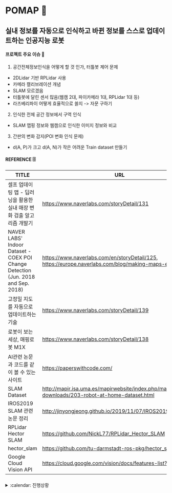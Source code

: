 # POMAP :robot:
## 실내 정보를 자동으로 인식하고 바뀐 정보를 스스로 업데이트하는 인공지능 로봇

#### 프로젝트 주요 이슈 :dart:
1. 공간전체정보인식을 어떻게 할 것 인가, 터틀봇 제어 문제
 * 2DLidar 기반 RPLidar 사용
 * 카메라 캘리브레이션 개념
 * SLAM 모르겠음
 * 터틀봇에 달린 센서 많음(웹캠 2대, 파이카메라 1대, RPLidar 1대 등) 
  * 라즈베리파이 어떻게 효율적으로 쓸지 -> 자문 구하기
2. 인식한 전체 공간 정보에서 구역 인식
 * SLAM 맵핑 정보와 웹캠으로 인식한 이미지 정보와 비교
3. 간판의 변화 감지(POI 변화 인식 문제)
 * d(A, P)가 크고 d(A, N)가 작은 어려운 Train dataset 만들기 


#### REFERENCE :file_cabinet:
| TITLE | URL |
| ----- | -------- |
| 셀프 업데이팅 맵 - 딥러닝을 활용한 실내 매장 변화 검출 알고리즘 개발기 | https://www.naverlabs.com/storyDetail/131 |
| NAVER LABS' Indoor Dataset - COEX POI Change Detection (Jun. 2018 and Sep. 2018) | https://www.naverlabs.com/en/storyDetail/125, https://europe.naverlabs.com/blog/making-maps-evergreen/ |
| 고정밀 지도를 자동으로 업데이트하는 기술 | https://www.naverlabs.com/storyDetail/139 |
| 로봇이 보는 세상, 매핑로봇 M1X | https://www.naverlabs.com/storyDetail/138 |
| AI관련 논문과 코드를 같이 볼 수 있는 사이트 | https://paperswithcode.com/ |
| SLAM Dataset | http://mapir.isa.uma.es/mapirwebsite/index.php/mapir-downloads/203-robot-at-home-dataset.html |
| IROS2019 SLAM 관련 논문 정리 | http://jinyongjeong.github.io/2019/11/07/IROS2019_SLAM_list/ |
| RPLidar Hector SLAM | https://github.com/NickL77/RPLidar_Hector_SLAM |
| hector_slam | https://github.com/tu-darmstadt-ros-pkg/hector_slam |
| Google Cloud Vision API | https://cloud.google.com/vision/docs/features-list?refresh=1 |


### 
<details>
 <summary> :calendar: 진행상황</summary>
<div markdown="1">

#### 191120 수
* ROS Rviz 에 camera 노드 생성함 
 * 웹캠이랑 연결
* ROS Rviz에 rplidar 노드 만들어서 점군 이미지 띄우기 시도중
  * ttyUSB0라는 포트가 없음 -> 포트이름 바꿔도 안됨
* KOBUKI 구입->재고확인 안됨
* Donkey car ssh 통신 문제

#### 191121 목
* RPLidar 드라이버 깔고 work station 사망함
* 터틀봇 다음주에 옴
* OCR로 문자 인식 시도함
 * 간판인식과는 거리가 먼 알고리즘이라 판단
* YOLO
 * 이미지 인식을 통해 객체를 구분하여 라벨링하는 것까지 성공했으나 동영상과 웹캠 실행의 오류 문제가 생김
 * 동영상 인식을 위해 CUDA 및 openCV 재설치 중에 시스템 오류발생 / 문제해결 

#### 191122 금
* 3차 중간발표


#### 191126 화
* 터틀봇3 도착해서 조립함
* pytorch로 triplet [잘 돌아가는지 봄](https://github.com/CoinCheung/triplet-reid-pytorch)
* 맵핑할 공간 세트 정의하기(NaverLABS cvpr2019 Did it change? Learning to Detect Poit-of-Interest Changes for Proactive Map Updates 논문 보기 시작하면서 세트 상황 ) 


#### 191127 수
* 라즈베리파이에 ros설치 시도 중(boost error, j1 error남)
* 센서 데이터 처리 어떻게 해야할지 ROS 튜토리얼이랑 비슷한 프로젝트 소스코드 보면서 공부하고 있음
* 라이다로 맵핑한 지도와 매장 위치 정보, 업데이트 정보 어떻게 합치고 랜더링할지 방법 생각함 


#### 191128 목
* 윤은영 교수님 피드백 -> 라이다 지도와 이미지 위치를 연동할 논문 찾아보라 하심


#### ~191202 월 까지 내가 한 일(trello backup 용)


* 라즈베리파이 한번 밀었음(191202)
* 트렐로 내 카드도 밀림 :innocent:
  * 깃에도 빠짐없이 기록하기로,,  
* Remote PC 와 라즈베리파이에 ROS 설치 및 라즈베리파이 기본 설정 후 각 PC에 
```$ sudo apt-get install ssh```
or
```$ sudo apt-get install openssh-server```
둘 다 설치해 봄

* Remote PC와 라즈베리파이 모두 
```/etc/ssh/ssh_config```
```/etc/ssh/sshd_config```  파일 모두 Port 22 주석 처리 해제하기
gedit으로 편집하면 비교적(?) 편하지만 라즈베리파이는 gedit 편집기 안됨

* 위 파일 저장하고 
```service sshd restart``` 
ssh 서비스를 재시작

* 라즈베리파이에서 
```$ sudo systemctl enable ssh```
```$ sudo systemctl start ssh``` 하고  
```$ ssh pirl@192.168.0.15``` 입력하고 패스워드 입력하면 ssh 통신 될 거임  

* 라즈베리파이에서 bringup 시도 했을 때  
[ERROR] unable to contact master at [localhost:11311] 
the traceback for the exception was written to the log file  
이 오류가 뜨는 이유가 OpenCR 펌웨어 업데이트 때문이라는 ROS wiki의 글을 보고 시도해 봤으나 여전히 안되고 topic 메시지들이 전송이 안됨

**Remote PC와 라즈베리파이는 같은 라우터의 네트워크를 공유해야함**

##### 여기까지 설정이 끝났다면 bringup 시도하기

1. Remote PC [terminal 1]
``` $ roscore```  


2. 라즈베리파이
``` $ roslaunch turtlebot3_bringup turtlebot3_robot.launch```  
여기서 publisher, subscriber 메세지 송수신 되야함


3. Remote PC
``` $ export TURTLEBOT3_MODEL=burger``` [terminal 2]
``` $ roslaunch turtlebot3_bringup turtlebot3_remote.launch```[terminal 3]
``` $ rosrun rviz rviz -d `rospack find turtlebot3_description`/rviz/model.rviz ```  
실행했을 때 오류생기는 노드 모두 없어야 함


* 원격 작동(키로 터틀봇 제어하기)
``` $ export TURTLEBOT3_MODEL=burger```
``` $ roslaunch turtlebot3_teleop turtlebot3_teleop_key.launch```

여기까지 꼭 해보기




* 우리 프로젝트에 참고할 [코드](https://github.com/sooooojinlee/POMAP/blob/master/pomap_ref_code/move.py) 분석 중

* 터틀봇 제어와 독립적인 라즈베리파이랑 웹캠 어떻게 할지 보고있음

* 라즈베리파이에 웹캠을 연결하려면 전력을 외부에서 공급받는 웹캠을 이용해야 할 구도 있음  

* 일단 라즈베리파이에 opencv 3.4.0 버전 깔아보긴 함 -> 안돌아갈 거 같음 :sob:

* 라즈베리파이에서 웹캠 영상을 웹으로 stream 해서 서버로 보내기 시도 중  -> 작성하기


### 라즈베리파이에서 mjpg-streamer를 사용하여 웹캠 스트리밍 하기
* 라즈베리파이에서 카메라 쓸 수 있도록 설정하기
```sudo raspi-config```
* mjpg-streamer 소스코드를 다운로드 받을 디렉토리 생성
```$ mkdir project```
```$ cd project```
* 깃허브에서 소스 코드를 다운로드 받기 위해 라즈베리파이에 git 깔기
```$ sudo apt-get install git```
* mjpg-streamer 소스코드 받기
```$ git clone https://github.com/jacksonliam/mjpg-streamer.git```
* mjpg-streamer 컴파일 하기 위한 패키지 설치 -> opencv 깔면서 깔림 
```$ sudo apt-get install cmake python-imaging libjpeg-dev build-essential```
* 컴파일하고 설치 진행
```$ cd mjpg-streamer/mjpg-streamer-experimental/```
```$ make CMAKE_BUILD_TYPE=Debug```
```$ sudo make install```
```$ cd```  
* 웹캠으로부터 캡처한 영상을 http포트 8090으로 스트리밍하도록 함
```$ mjpg_streamer -i "input_uvc.so" -o "output_http.so -p 8090 -w /usr/local/share/mjpg-streamer/www/"```

```$ sudo modprobe bcm2835-v4l2```
```$ mjpg_streamer -i "input_uvc.so" -o "output_http.so -p 8090 -w /usr/local/share/mjpg-streamer/www/"```

* 라즈베리파이에서 localhost:8090 접속

* 192.168.0.91:8090/?action=snapshot 으로 영상 전송받기
  * 아마 opencv에서
 ```cap = cv.VideoCapture('http://192.168.0.91:8090/?action=stream')``` 이런식으로 받아오면 될듯

####  191206 

* 라즈베리파이와 카메라에 대한 이슈는 이 분 블로그에 잘 정리되어 있음
  * [Raspberry PI 3에 로지텍 웹캠 C922 연결하여 테스트](https://webnautes.tistory.com/909?category=762590)
  * [Raspberry Pi Camera Module( pi camera ) 사용하는 방법](https://webnautes.tistory.com/929?category=762590)
  * [Raspberry Pi Camera Module( pi camera )를 위해 OpenCV + raspicam 사용하기](https://webnautes.tistory.com/956?category=762590)
  * [Raspberry Pi 에서 mjpg-streamer를 사용하여 웹캠 스트리밍하기](https://webnautes.tistory.com/1261)


* 학부생 분의 도움으로 통신 문제 간단하게 해결 :sunglasses: 
  * 라즈베리파이와 워크스테이션이 같은 라우터를 공유하지 않아도 http 서버로 접근이 가능한지?  
    -> 불가능하다. 네트워크 프로토콜 계층문제 때문에 복잡해진다.
  * 소켓통신이 꼭 필요할 것 같아 보이는가?
    -> 필요없다. 편한거 쓰면 되고 소켓통신을 하려면 멀티스레드 처리해야한다.
  
  
* 웹캠으로부터 영상을 받아 워크 스테이션에 이미지로 저장하기
  * 1. 워크 스테이션  
   ``` $ ssh pi@192.168.0.37``` 
    패스워드 입력 후 접속
    라즈베리파이에 배치파일 만들어서 자동실행가능하도록 만들었음



</div>
</details>




